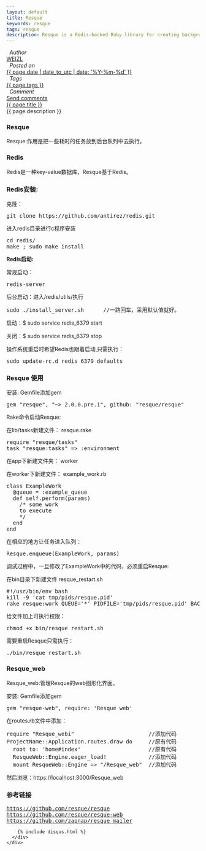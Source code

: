 ```yaml
---
layout: default 
title: Resque
keywords: resque
tags: resque
description: Resque is a Redis-backed Ruby library for creating background jobs.
---
```

<div class="article-container">
  <div class="blog-info blog-margin-bottom"> 
    <div class="blog-item-head">
      <div class="blog-item-pencil">
        <i class="fa fa-file-text fa-2x"></i>
      </div>
      <div class="blog-item-author">
        <i class="fa fa-user">&nbsp;&nbsp;Author</i>
        <div class="author-link">
          <a href="/">WEIZL</a>
        </div> 
      </div>
      <div class="blog-item-clock">
        <i class="fa fa-clock-o">&nbsp;&nbsp;Posted on</i>
        <div class="clock-link">
          <a href="/">{{ page.date | date_to_utc | date: '%Y-%m-%d' }}</a>
        </div> 
      </div>
      <div class="blog-item-tags">
        <i class="fa fa-tags">&nbsp;&nbsp;Tags</i>
        <div class="tag-link">
          <a href="/">{{ page.tags }}</a>
        </div> 
      </div>
      <div class="blog-item-comment">
        <i class="fa fa-comment">&nbsp;&nbsp;Comment</i>
        <div class="comment-link">
          <a href="/">Send comments</a>
        </div> 
      </div>
    </div>
    <div class="blog-item-info blog-padding-bottom">
      <div class="blog-item-title"><a href="{{ page.url }}">{{ page.title }}</a></div>
      <div class="blog-item-description">
        {{ page.description }}
      </div>
      <div class="blog-item-content">
        <h3>Resque</h3>
        <p>Resque:作用是把一些耗时的任务放到后台队列中去执行。</p>
        <h3>Redis</h3>
        <p>Redis是一种key-value数据库，Resque基于Redis。</p>
        <h3>Redis安装:</h3>
        <p>克隆：</p>
<pre>
git clone https://github.com/antirez/redis.git
</pre>

<p>进入redis目录进行c程序安装</p>

<pre>
cd redis/ 
make ; sudo make install
</pre>

<p><b>Redis启动:</b></p>
<p>常规启动：</p>

<pre>
redis-server
</pre>

<p>后台启动：进入/redis/utils/执行</p>

<pre>
sudo ./install_server.sh      //一路回车，采用默认值就好。
</pre>

<p>启动：$ sudo service redis_6379 start</p>
<p>关闭：$ sudo service redis_6379 stop</p>
<p>操作系统重启时希望Redis也跟着启动,只需执行：</p>

<pre>
sudo update-rc.d redis_6379 defaults
</pre>

<h3>Resque 使用</h3>
<p>安装: Gemfile添加gem</p> 

<pre>
gem "resque", "~> 2.0.0.pre.1", github: "resque/resque"
</pre>

<p>Rake命令启动Resque:</p>
<p>在lib/tasks新建文件： resque.rake</p>

<pre>
require "resque/tasks" 
task "resque:tasks" => :environment
</pre>

<p>在app下新建文件夹： worker</p>
<p>在worker下新建文件： example_work.rb</p>

<pre>
class ExampleWork 
  @queue = :example_queue
  def self.perform(params)
    /* some work
    to execute 
    */
  end  
end 
</pre>

<p>在相应的地方让任务进入队列：</p>

<pre>
Resque.enqueue(ExampleWork, params)
</pre>

<p>调试过程中，一旦修改了ExampleWork中的代码，必须重启Resque:</p>
<p>在bin目录下新建文件 resque_restart.sh </p>

<pre>
#!/usr/bin/env bash
kill -9 'cat tmp/pids/resque.pid' 
rake resque:work QUEUE='*' PIDFILE='tmp/pids/resque.pid' BACKGROUND=yes
</pre>

<p>给文件加上可执行权限： </p>

<pre>
chmod +x bin/resque_restart.sh
</pre>

<p>需要重启Resque只需执行：</p>

<pre>
./bin/resque_restart.sh
</pre>

<h3>Resque_web</h3>
<p>Resque_web:管理Resque的web图形化界面。</p>
<p>安装: Gemfile添加gem</p>

<pre>
gem "resque-web", require: 'Resque_web' 
</pre>

<p>在routes.rb文件中添加：</p>

<pre>
require "Resque_webi"                       //添加代码
ProjectName::Application.routes.draw do     //原有代码
  root to: 'home#index'                     //原有代码
  ResqueWeb::Engine.eager_load!             //添加代码
  mount ResqueWeb::Engine => "/Resque_web"  //添加代码
</pre>

<p>然后浏览：https://localhost:3000/Resque_web</p>
<h3>参考链接</h3>

<pre>
<a href="https://github.com/resque/resque">https://github.com/resque/resque</a>
<a href="https://github.com/resque/resque-web ">https://github.com/resque/resque-web</a>
<a href="http://railscasts.com/episodes/271-resque">https://github.com/zapnap/resque_mailer</a>
</pre>

        {% include disqus.html %}
      </div>
    </div>
  </div>
</div>
